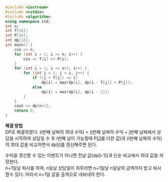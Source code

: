 ```c++
#include <iostream>
#include <cstdio>
#include <algorithm>
using namespace std;
int n;
int T[16];
int P[16];
int dp[16];
int main() {
	cin >> n;
	for (int i = 1; i <= n; i++) {
		cin >> T[i] >> P[i];
	}
	for (int i = 1; i <= n+1; i++) {
		for (int j = 1; j < i; j++) {
			if ((j + T[j]) == i)
				dp[i] = max(dp[i], dp[i - T[j]] + P[j]);
			else
				dp[i] = max(dp[i], dp[i - 1]);
		}
	}
	cout << dp[n+1];
	return 0;
}
```
**해결 방법**  
DP로 해결하였다. (i번째 날짜의 최대 수익) = (j번째 날짜의 수익 + j번째 날짜에서 상담을 시작하여 상담일 수 후 i번째 날이 가능할때 P[j]를 더한 값)과 
(i번째 날짜의 수익)의 최대 값을 비교하면서 dp[i]를 갱신해주면 된다.  
  
  
수익을 갱신할 수 있는 이벤트가 아니면 전날 값(dp[i-1])과 단순 비교에서 최대 값을 저장한다.  
n+1일날 퇴사를 하며, n일날 상담일이 하루라면 n+1일날 n일날의 금액까지 받고 퇴사 할수 있다. 따라서 n+1일 값을 출력으로 내보내야 한다.  
